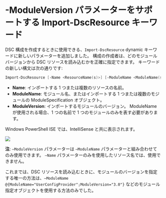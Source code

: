 # -ModuleVersion パラメーターをサポートする Import-DscResource キーワード

DSC 構成を作成するときに使用できる、`Import-DscResource` dynamic キーワードに新しいパラメーターを追加しました。 構成の作成者は、どのモジュール バージョンから DSC リソースを読み込むかを正確に指定できます。 キーワードの新しい構文は次の通りです:

```powershell
Import-DscResource [-Name <ResourceName(s)>] [-ModuleName <ModuleName(s)>] [-ModuleVersion <ModuleVersion>]
```

* **Name**: インポートする 1 つまたは複数のリソースの名前。
* **ModuleName**: モジュール名、またはインポートする 1 つまたは複数のモジュールの ModuleSpecification オブジェクト。
* **ModuleVersion**: インポートするモジュールのバージョン。 ModuleName が使用される場合、1 つの名前で 1 つのモジュールのみを表す必要があります。 

Windows PowerShell ISE では、IntelliSense と共に表示されます。

![](../images/Import-DscResource-Modversion.jpg)

**注**: `–ModuleVersion` パラメーターは `–ModuleName` パラメーターと組み合わせてのみ使用できます。 `–Name` パラメーターのみを使用したリソース名では、使用できません。

これまでは、DSC リソースを読み込むときに、モジュールのバージョンを指定する唯一の方法は、`–ModuleName @{ModuleName="UserConfigProvider";ModuleVersion="3.0"}` などのモジュール指定オブジェクトを使用する方法のみでした。



<!--HONumber=Oct16_HO1-->


